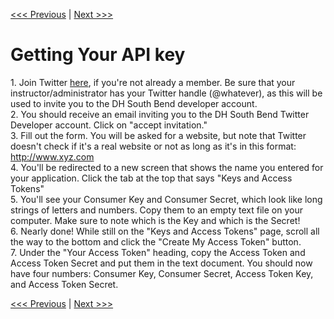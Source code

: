 [<<< Previous](what_is_api.md) | [Next >>>](accessing_api.md)

# Getting Your API key

1\. Join Twitter [here](https://twitter.com/signup?lang=en), if you're not already a member. Be sure that your instructor/administrator has your Twitter handle (@whatever), as this will be used to invite you to the DH South Bend developer account.\
2\. You should receive an email inviting you to the DH South Bend Twitter Developer account.  Click on "accept invitation." \
3\. Fill out the form. You will be asked for a website, but note that Twitter doesn't check if it's a real website or not as long as it's in this format: http://www.xyz.com \
4\. You'll be redirected to a new screen that shows the name you entered for your application. Click the tab at the top that says "Keys and Access Tokens"  
5\. You'll see your Consumer Key and Consumer Secret, which look like long strings of letters and numbers. Copy them to an empty text file on your computer. Make sure to note which is the Key and which is the Secret!  
6\. Nearly done! While still on the "Keys and Access Tokens" page, scroll all the way to the bottom and click the "Create My Access Token" button.  
7\. Under the "Your Access Token" heading, copy the Access Token and Access Token Secret and put them in the text document. You should now  have four numbers: Consumer Key, Consumer Secret, Access Token Key, and Access Token Secret.  

[<<< Previous](../README.md) | [Next >>>](accessing_api.md)
